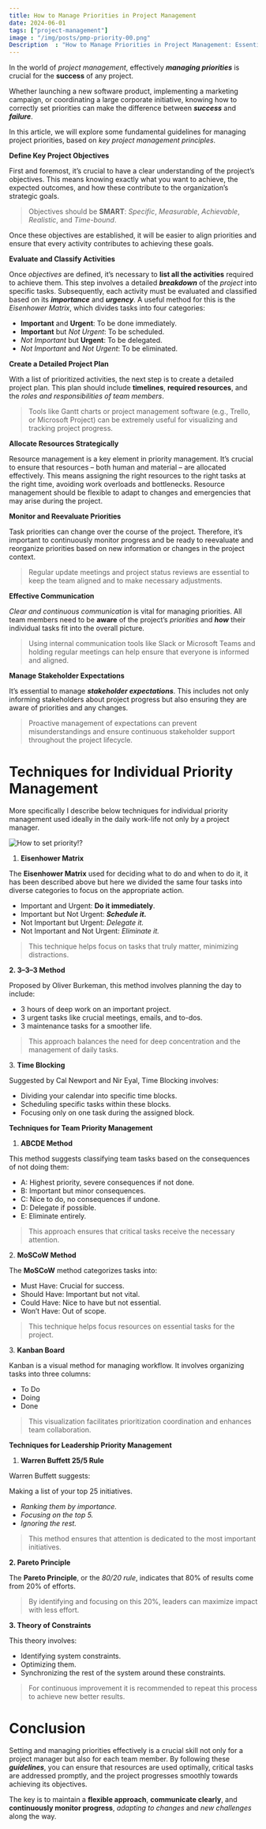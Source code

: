 ```yaml
---
title: How to Manage Priorities in Project Management
date: 2024-06-01
tags: ["project-management"]
image : "/img/posts/pmp-priority-00.png"
Description  : "How to Manage Priorities in Project Management: Essential Guidelines"
---
```

In the world of _project management_, effectively **_managing priorities_** is crucial for the **success** of any project.

Whether launching a new software product, implementing a marketing campaign, or coordinating a large corporate initiative, knowing how to correctly set priorities can make the difference between **_success_** and **_failure_**.

In this article, we will explore some fundamental guidelines for managing project priorities, based on _key project management principles_.

**Define Key Project Objectives**

First and foremost, it’s crucial to have a clear understanding of the project’s objectives. This means knowing exactly what you want to achieve, the expected outcomes, and how these contribute to the organization’s strategic goals.

> Objectives should be **SMART**: _Specific_, _Measurable_, _Achievable_, _Realistic_, and _Time-bound_.

Once these objectives are established, it will be easier to align priorities and ensure that every activity contributes to achieving these goals.

**Evaluate and Classify Activities**

Once _objectives_ are defined, it’s necessary to **list all the activities** required to achieve them. This step involves a detailed **_breakdown_** of the _project_ into specific tasks. Subsequently, each activity must be evaluated and classified based on its **_importance_** and **_urgency_**. A useful method for this is the _Eisenhower Matrix_, which divides tasks into four categories:

*   **Important** and **Urgent**: To be done immediately.
*   **Important** but _Not Urgent_: To be scheduled.
*   _Not Important_ but **Urgent**: To be delegated.
*   _Not Important_ and _Not Urgent_: To be eliminated.

**Create a Detailed Project Plan**

With a list of prioritized activities, the next step is to create a detailed project plan. This plan should include **timelines**, **required resources**, and the _roles and responsibilities of team members_.

> Tools like Gantt charts or project management software (e.g., Trello, or Microsoft Project) can be extremely useful for visualizing and tracking project progress.

**Allocate Resources Strategically**

Resource management is a key element in priority management. It’s crucial to ensure that resources – both human and material – are allocated effectively. This means assigning the right resources to the right tasks at the right time, avoiding work overloads and bottlenecks. Resource management should be flexible to adapt to changes and emergencies that may arise during the project.

**Monitor and Reevaluate Priorities**

Task priorities can change over the course of the project. Therefore, it’s important to continuously monitor progress and be ready to reevaluate and reorganize priorities based on new information or changes in the project context.

> Regular update meetings and project status reviews are essential to keep the team aligned and to make necessary adjustments.

**Effective Communication**

_Clear and continuous communication_ is vital for managing priorities. All team members need to be **aware** of the project’s _priorities_ and **_how_** their individual tasks fit into the overall picture.

> Using internal communication tools like Slack or Microsoft Teams and holding regular meetings can help ensure that everyone is informed and aligned.

**Manage Stakeholder Expectations**

It’s essential to manage **_stakeholder expectations_**. This includes not only informing stakeholders about project progress but also ensuring they are aware of priorities and any changes.

> Proactive management of expectations can prevent misunderstandings and ensure continuous stakeholder support throughout the project lifecycle.


# Techniques for Individual Priority Management

More specifically I describe below techniques for individual priority management used ideally in the daily work-life not only by a project manager.

![How to set priority!?](/marcomattolab/marcomartorana/img/posts/pmp-priority-01.png)


1.  **Eisenhower Matrix**

The **Eisenhower Matrix** used for deciding what to do and when to do it, it has been described above but here we divided the same four tasks into diverse categories to focus on the appropriate action.

*   Important and Urgent: **Do it immediately**.
*   Important but Not Urgent: **_Schedule it._**
*   Not Important but Urgent: _Delegate it._
*   Not Important and Not Urgent: _Eliminate it._

> This technique helps focus on tasks that truly matter, minimizing distractions.

**2\. 3–3–3 Method**

Proposed by Oliver Burkeman, this method involves planning the day to include:

*   3 hours of deep work on an important project.
*   3 urgent tasks like crucial meetings, emails, and to-dos.
*   3 maintenance tasks for a smoother life.

> This approach balances the need for deep concentration and the management of daily tasks.

3\. **Time Blocking**

Suggested by Cal Newport and Nir Eyal, Time Blocking involves:

*   Dividing your calendar into specific time blocks.
*   Scheduling specific tasks within these blocks.
*   Focusing only on one task during the assigned block.

**Techniques for Team Priority Management**

1.  **ABCDE Method**

This method suggests classifying team tasks based on the consequences of not doing them:

*   A: Highest priority, severe consequences if not done.
*   B: Important but minor consequences.
*   C: Nice to do, no consequences if undone.
*   D: Delegate if possible.
*   E: Eliminate entirely.

> This approach ensures that critical tasks receive the necessary attention.

2\. **MoSCoW Method**

The **MoSCoW** method categorizes tasks into:

*   Must Have: Crucial for success.
*   Should Have: Important but not vital.
*   Could Have: Nice to have but not essential.
*   Won’t Have: Out of scope.

> This technique helps focus resources on essential tasks for the project.

3\. **Kanban Board**

Kanban is a visual method for managing workflow. It involves organizing tasks into three columns:

*   To Do
*   Doing
*   Done

> This visualization facilitates prioritization coordination and enhances team collaboration.

**Techniques for Leadership Priority Management**

1.  **Warren Buffett 25/5 Rule**

Warren Buffett suggests:

Making a list of your top 25 initiatives.

*   _Ranking them by importance._
*   _Focusing on the top 5._
*   _Ignoring the rest._

> This method ensures that attention is dedicated to the most important initiatives.

**2\. Pareto Principle**

The **Pareto Principle**, or the _80/20 rule_, indicates that 80% of results come from 20% of efforts.

> By identifying and focusing on this 20%, leaders can maximize impact with less effort.

**3\. Theory of Constraints**

This theory involves:

*   Identifying system constraints.
*   Optimizing them.
*   Synchronizing the rest of the system around these constraints.

> For continuous improvement it is recommended to repeat this process to achieve new better results.

# Conclusion

Setting and managing priorities effectively is a crucial skill not only for a project manager but also for each team member. By following these **_guidelines_**, you can ensure that resources are used optimally, critical tasks are addressed promptly, and the project progresses smoothly towards achieving its objectives.

The key is to maintain a **flexible approach**, **communicate clearly**, and **continuously monitor progress**, _adapting to changes_ and _new challenges_ along the way.


